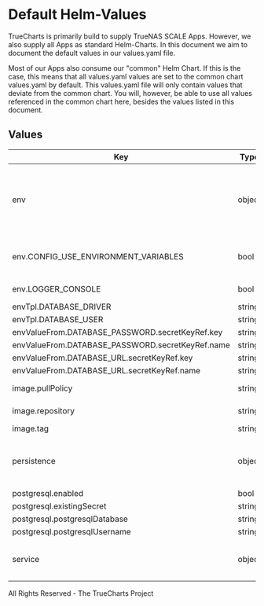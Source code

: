 # Default Helm-Values

TrueCharts is primarily build to supply TrueNAS SCALE Apps.
However, we also supply all Apps as standard Helm-Charts. In this document we aim to document the default values in our values.yaml file.

Most of our Apps also consume our "common" Helm Chart.
If this is the case, this means that all values.yaml values are set to the common chart values.yaml by default. This values.yaml file will only contain values that deviate from the common chart.
You will, however, be able to use all values referenced in the common chart here, besides the values listed in this document.

## Values

| Key | Type | Default | Description |
|-----|------|---------|-------------|
| env | object | See below | environment variables. See more environment variables in the [traccar documentation](https://www.traccar.org/configuration-file/) |
| env.CONFIG_USE_ENVIRONMENT_VARIABLES | bool | `true` | Set application to read environment variables |
| env.LOGGER_CONSOLE | bool | `true` | Set application to log to stdout |
| envTpl.DATABASE_DRIVER | string | `"org.postgresql.Driver"` |  |
| envTpl.DATABASE_USER | string | `"{{ .Values.postgresql.postgresqlUsername }}"` |  |
| envValueFrom.DATABASE_PASSWORD.secretKeyRef.key | string | `"postgresql-password"` |  |
| envValueFrom.DATABASE_PASSWORD.secretKeyRef.name | string | `"dbcreds"` |  |
| envValueFrom.DATABASE_URL.secretKeyRef.key | string | `"jdbc"` |  |
| envValueFrom.DATABASE_URL.secretKeyRef.name | string | `"dbcreds"` |  |
| image.pullPolicy | string | `"IfNotPresent"` | image pull policy |
| image.repository | string | `"traccar/traccar"` | image repository |
| image.tag | string | `"4.14@sha256:35e733a6a3cab6089cd7b28749ba3483f26d43d392a2606e416409d97d360a55"` | image tag |
| persistence | object | See values.yaml | Configure persistence settings for the chart under this key. |
| postgresql.enabled | bool | `true` |  |
| postgresql.existingSecret | string | `"dbcreds"` |  |
| postgresql.postgresqlDatabase | string | `"traccar"` |  |
| postgresql.postgresqlUsername | string | `"traccar"` |  |
| service | object | See values.yaml | Configures service settings for the chart. |

All Rights Reserved - The TrueCharts Project
